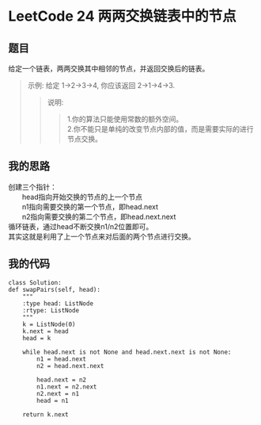﻿# LeetCode 24 两两交换链表中的节点 #

## 题目 ##
给定一个链表，两两交换其中相邻的节点，并返回交换后的链表。
> 示例:
> 给定 1->2->3->4, 你应该返回 2->1->4->3.
>> 说明:
>>> 1.你的算法只能使用常数的额外空间。  
>>> 2.你不能只是单纯的改变节点内部的值，而是需要实际的进行节点交换。

## 我的思路 ##
创建三个指针：  
　　head指向开始交换的节点的上一个节点  
　　n1指向需要交换的第一个节点，即head.next  
　　n2指向需要交换的第二个节点，即head.next.next  
循环链表，通过head不断交换n1/n2位置即可。  
其实这就是利用了上一个节点来对后面的两个节点进行交换。

## 我的代码 ##

    class Solution:
    def swapPairs(self, head):
        """
        :type head: ListNode
        :rtype: ListNode
        """
        k = ListNode(0)
        k.next = head
        head = k

        while head.next is not None and head.next.next is not None:
            n1 = head.next
            n2 = head.next.next

            head.next = n2
            n1.next = n2.next
            n2.next = n1
            head = n1

        return k.next 